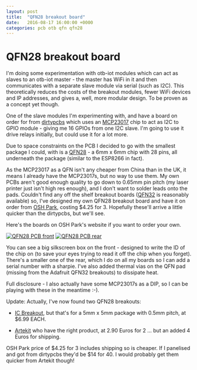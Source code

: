 ```yaml
---
layout: post
title:  "QFN28 breakout board"
date:   2016-08-17 16:00:00 +0000
categories: pcb otb qfn qfn28
---
```

# QFN28 breakout board

I'm doing some experimentation with otb-iot modules which can act as slaves to an otb-iot master - the master has WiFi in it and then communicates with a separate slave module via serial (such as I2C).  This theoretically reduces the costs of the breakout modules, fewer WiFi devices and IP addresses, and gives a, well, more modular design.  To be proven as a concept yet though.

One of the slave modules I'm experimenting with, and have a board on order for from [dirtypcbs](http://dirtypcbs.com) which uses an [MCP23017](https://cdn-shop.adafruit.com/datasheets/mcp23017.pdf) chip to act as I2C to GPIO module - giving me 16 GPIOs from one I2C slave.  I'm going to use it drive relays initially, but could use it for a lot more.

Due to space constraints on the PCB I decided to go with the smallest package I could, with is a [QFN28](https://en.wikipedia.org/wiki/Quad_Flat_No-leads_package) - a 6mm x 6mm chip with 28 pins, all underneath the package (similar to the ESP8266 in fact).

As the MCP23017 as a QFN isn't any cheaper from China than in the UK, it means I already have the MCP23017s, but no way to use them.  My own PCBs aren't good enough quality to go down to 0.65mm pin pitch (my laser printer just isn't high res enough), and I don't want to solder leads onto the pads.  Couldn't find any off the shelf breakout boards ([QFN32](https://www.adafruit.com/product/1163) is reasonably available) so, I've designed my own QFN28 breakout board and have it on order from [OSH Park](https://oshpark.com), costing $4.25 for 3.  Hopefully these'll arrive a little quicker than the dirtypcbs, but we'll see.

Here's the boards on OSH Park's website if you want to order your own.

<a href="https://oshpark.com/shared_projects/uRDjCiBm"><img src="https://644db4de3505c40a0444-327723bce298e3ff5813fb42baeefbaa.ssl.cf1.rackcdn.com/3bfd90958e882bb2b089f6239bffde23.png" alt="QFN28 PCB front"/></a>
<a href="https://oshpark.com/shared_projects/uRDjCiBm"><img src="https://644db4de3505c40a0444-327723bce298e3ff5813fb42baeefbaa.ssl.cf1.rackcdn.com/ed0a4c97dc1859b4bebd5f3bc17f1926.png" alt="QFN28 PCB rear"/></a>

You can see a big silkscreen box on the front - designed to write the ID of the chip on (to save your eyes trying to read it off the chip when you forget).  There's a smaller one of the rear, which I do on all my boards so I can add a serial number with a sharpie.  I've also added thermal vias on the QFN pad (missing from the Adafruit QFN32 breakouts) to dissipate heat.

Full disclosure - I also actually have some MCP23017s as a DIP, so I can be playing with these in the meantime :-).

Update: Actually, I've now found two QFN28 breakouts:

* [IC Breakout](http://www.icbreakout.com/products/breakout-boards/quad-flat-no-lead/qfn-28/), but that's for a 5mm x 5mm package with 0.5mm pitch, at $6.99 EACH.

* [Artekit](http://www.artekit.eu/products/breakout-boards/bbadapters/qfn-28-6x6mm-to-dip-adapter-pack-of-2/) who have the right product, at 2.90 Euros for 2 ... but an added 4 Euros for shipping.

OSH Park price of $4.25 for 3 includes shipping so is cheaper.  If I panelised and got from dirtypcbs they'd be $14 for 40.  I would probably get them quicker from Artekit though!
